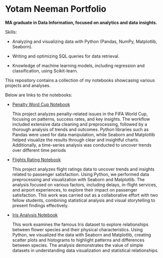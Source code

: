 # Yotam Neeman Portfolio
**MA graduate in Data Information, focused on analytics and data insights.**

Skills:

* Analyzing and visualizing data with Python (Pandas, NumPy, Matplotlib, Seaborn).

* Writing and optimizing SQL queries for data retrieval.

* Knowledge of machine learning models, including regression and classification, using Scikit-learn.




This repository contains a collection of my notebooks showcasing various projects and analyses.

Below are links to the notebooks:

- [Penalty Word Cup Notebook](penalty_word_cup%20(1).ipynb)

  This project analyzes penalty-related issues in the FIFA World Cup, focusing on patterns, success rates, and key insights. The workflow included extensive data cleaning and preprocessing, followed by a thorough analysis of trends and outcomes.
Python libraries such as Pandas were used for data manipulation, while Seaborn and Matplotlib helped visualize the results through clear and insightful charts. Additionally, a time-series analysis was conducted to uncover trends over different time periods 

- [Flights Rating Notebook](Ex3_Visualization.ipynb)

  This project analyzes flight ratings data to uncover trends and insights related to passenger satisfaction. Using Python, we performed data preprocessing and visualization with Seaborn and Matplotlib. The analysis focused on various factors, including delays, in-flight services, and airport experiences, to explore their impact on passenger satisfaction.
This work was carried out as a collaborative effort with two fellow students, combining statistical analysis and visual storytelling to present findings effectively.

- [Iris Analysis Notebook](iris_YN.ipynb)

  This work examines the famous Iris dataset to explore relationships between flower species and their physical characteristics. Using Python, we visualized the data with Seaborn and Matplotlib, creating scatter plots and histograms to highlight patterns and differences between species. The analysis demonstrates the value of simple datasets in understanding data visualization and statistical relationships.


